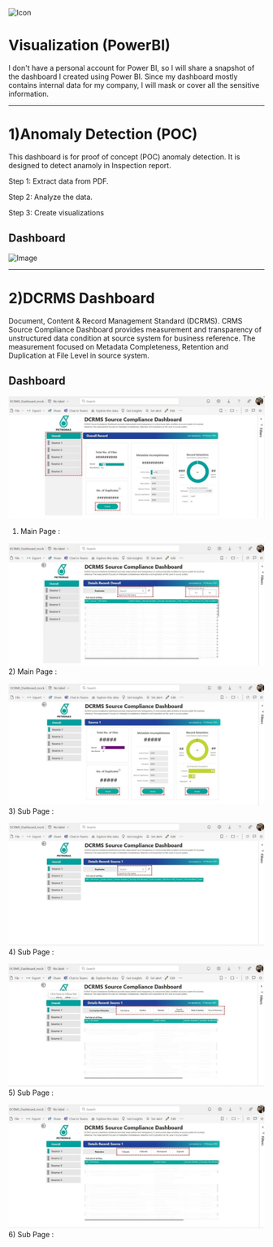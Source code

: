 ![Icon](https://github.com/Fauzanpaimen/Visualization-PowerBI-/blob/main/Image/icon.jpg)

# Visualization (PowerBI)



I don't have a personal account for Power BI, so I will share a snapshot of the dashboard I created using Power BI. Since my dashboard mostly contains internal data for my company, I will mask or cover all the sensitive information.


-----------------------------------------------------------------------------------------------------------------------------------------------------------------------------


# 1)Anomaly Detection (POC)

This dashboard is for proof of concept (POC) anomaly detection. It is designed to detect anamoly in Inspection report.

Step 1: Extract data from PDF.

Step 2: Analyze the data.

Step 3: Create visualizations

## Dashboard

![Image](https://github.com/Fauzanpaimen/Visualization-PowerBI-/blob/main/Image/Anomaly.jpg)


-----------------------------------------------------------------------------------------------------------------------------------------------------------------------------


# 2)DCRMS Dashboard

Document, Content & Record Management Standard (DCRMS). CRMS Source Compliance Dashboard provides measurement and transparency of unstructured data condition at source system for business reference. The measurement focused on Metadata Completeness, Retention and Duplication at File Level in source system.

## Dashboard

![Image](https://github.com/Fauzanpaimen/Visualization-PowerBI/blob/main/Image/DCRMS01.jpg)
1) Main Page :


![Image](https://github.com/Fauzanpaimen/Visualization-PowerBI/blob/main/Image/DCRMS02.jpg)
2) Main Page : 


![Image](https://github.com/Fauzanpaimen/Visualization-PowerBI/blob/main/Image/DCRMS03.jpg)
3) Sub Page :


![Image](https://github.com/Fauzanpaimen/Visualization-PowerBI/blob/main/Image/DCRMS04.jpg)
4) Sub Page :


![Image](https://github.com/Fauzanpaimen/Visualization-PowerBI/blob/main/Image/DCRMS05.jpg)
5) Sub Page :


![Image](https://github.com/Fauzanpaimen/Visualization-PowerBI/blob/main/Image/DCRMS06.jpg)
6) Sub Page :





